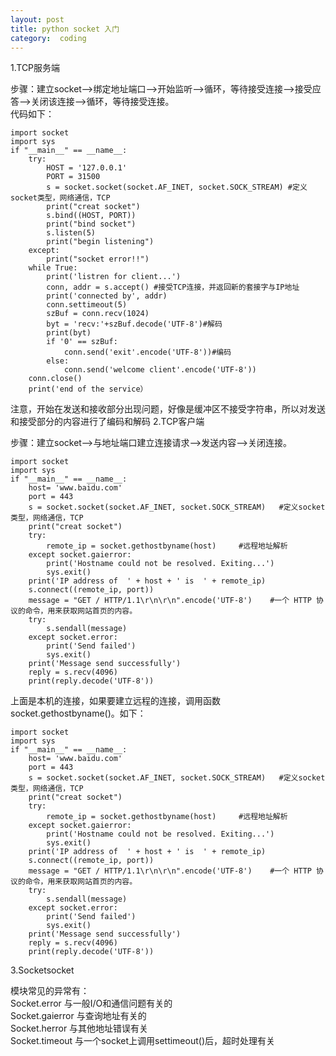```yaml
---
layout: post
title: python socket 入门
category:  coding
---
```

1.TCP服务端  

步骤：建立socket——>绑定地址端口——>开始监听——>循环，等待接受连接——>接受应答——>关闭该连接——>循环，等待接受连接。  
代码如下：

    import socket
    import sys
    if "__main__" == __name__:
        try:
            HOST = '127.0.0.1'
            PORT = 31500
            s = socket.socket(socket.AF_INET, socket.SOCK_STREAM) #定义socket类型，网络通信，TCP
            print("creat socket")
            s.bind((HOST, PORT))
            print("bind socket")
            s.listen(5)
            print("begin listening")
        except:
            print("socket error!!")
        while True:
            print('listren for client...')
            conn, addr = s.accept() #接受TCP连接，并返回新的套接字与IP地址
            print('connected by', addr)
            conn.settimeout(5)
            szBuf = conn.recv(1024)
            byt = 'recv:'+szBuf.decode('UTF-8')#解码
            print(byt)
            if '0' == szBuf:
                conn.send('exit'.encode('UTF-8'))#编码
            else:
                conn.send('welcome client'.encode('UTF-8'))
        conn.close()
        print('end of the service）   

注意，开始在发送和接收部分出现问题，好像是缓冲区不接受字符串，所以对发送和接受部分的内容进行了编码和解码
2.TCP客户端  

步骤：建立socket——>与地址端口建立连接请求——>发送内容——>关闭连接。


    import socket
    import sys
    if "__main__" == __name__:
        host= 'www.baidu.com'
        port = 443
        s = socket.socket(socket.AF_INET, socket.SOCK_STREAM)   #定义socket类型，网络通信，TCP
        print("creat socket")
        try:
            remote_ip = socket.gethostbyname(host)     #远程地址解析
        except socket.gaierror:
            print('Hostname could not be resolved. Exiting...')
            sys.exit()
        print('IP address of  ' + host + ' is  ' + remote_ip)
        s.connect((remote_ip, port))
        message = "GET / HTTP/1.1\r\n\r\n".encode('UTF-8')    #一个 HTTP 协议的命令，用来获取网站首页的内容。
        try:
            s.sendall(message)
        except socket.error:
            print('Send failed')
            sys.exit()
        print('Message send successfully')
        reply = s.recv(4096)
        print(reply.decode('UTF-8'))

上面是本机的连接，如果要建立远程的连接，调用函数socket.gethostbyname()。如下： 


    import socket
    import sys
    if "__main__" == __name__:
        host= 'www.baidu.com'
        port = 443
        s = socket.socket(socket.AF_INET, socket.SOCK_STREAM)   #定义socket类型，网络通信，TCP
        print("creat socket")
        try:
            remote_ip = socket.gethostbyname(host)     #远程地址解析
        except socket.gaierror:
            print('Hostname could not be resolved. Exiting...')
            sys.exit()
        print('IP address of  ' + host + ' is  ' + remote_ip)
        s.connect((remote_ip, port))
        message = "GET / HTTP/1.1\r\n\r\n".encode('UTF-8')    #一个 HTTP 协议的命令，用来获取网站首页的内容。
        try:
            s.sendall(message)
        except socket.error:
            print('Send failed')
            sys.exit()
        print('Message send successfully')
        reply = s.recv(4096)
        print(reply.decode('UTF-8'))

3.Socketsocket  

模块常见的异常有：  
Socket.error 与一般I/O和通信问题有关的   
Socket.gaierror 与查询地址有关的   
Socket.herror 与其他地址错误有关   
Socket.timeout 与一个socket上调用settimeout()后，超时处理有关   
